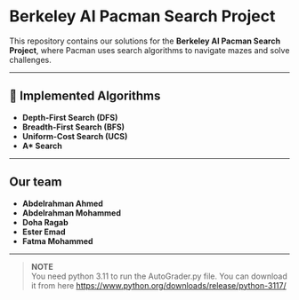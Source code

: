 # Berkeley AI Pacman Search Project

This repository contains our solutions for the **Berkeley AI Pacman Search Project**, where Pacman uses search algorithms to navigate mazes and solve challenges.  

---

## 🚀 Implemented Algorithms  
- **Depth-First Search (DFS)**  
- **Breadth-First Search (BFS)**  
- **Uniform-Cost Search (UCS)**  
- **A\* Search**  

---
## Our team
- **Abdelrahman Ahmed** 
- **Abdelrahman Mohammed**
- **Doha Ragab**
- **Ester Emad**
- **Fatma Mohammed**
---

> **NOTE**  
> You need python 3.11 to run the AutoGrader.py file.
> You can download it from here https://www.python.org/downloads/release/python-3117/
